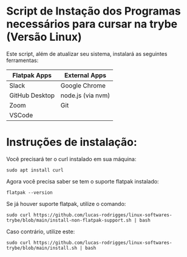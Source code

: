 # Script de Instação dos Programas necessários para cursar na trybe (Versão Linux)

Este script, além de atualizar seu sistema, instalará as seguintes ferramentas:

| Flatpak Apps | External Apps |
| -------------|---------------|
| Slack        | Google Chrome |
| GitHub Desktop | node.js (via nvm) |
| Zoom         | Git           |
| VSCode       | 

# Instruções de instalação:

Você precisará ter o curl instalado em sua máquina:
```
sudo apt install curl
```
Agora você precisa saber se tem o suporte flatpak instalado:
```
flatpak --version
```
Se já houver suporte flatpak, utilize o comando:
```
sudo curl https://github.com/lucas-rodrigges/linux-softwares-trybe/blob/main/install-non-flatpak-support.sh | bash 
```

Caso contrário, utilize este:

````
sudo curl https://github.com/lucas-rodrigges/linux-softwares-trybe/blob/main/install.sh | bash 
